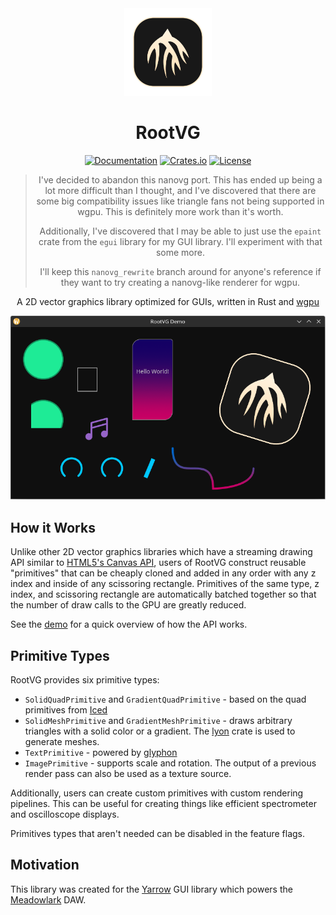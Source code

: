 <div align="center">

<img src="assets/logo.svg" width="140px" />

# RootVG

[![Documentation](https://docs.rs/rootvg/badge.svg)](https://docs.rs/rootvg)
[![Crates.io](https://img.shields.io/crates/v/rootvg.svg)](https://crates.io/crates/rootvg)
[![License](https://img.shields.io/crates/l/rootvg.svg)](https://github.com/MeadowlarkDAW/rootvg/blob/main/LICENSE)

> I've decided to abandon this nanovg port. This has ended up being a lot more difficult than I thought, and I've discovered that there are some big compatibility issues like triangle fans not being supported in wgpu. This is definitely more work than it's worth.
>
> Additionally, I've discovered that I may be able to just use the `epaint` crate from the `egui` library for my GUI library. I'll experiment with that some more.
>
>I'll keep this `nanovg_rewrite` branch around for anyone's reference if they want to try creating a nanovg-like renderer for wgpu.

A 2D vector graphics library optimized for GUIs, written in Rust and [wgpu](https://github.com/gfx-rs/wgpu)

<img src="assets/screenshot.png"/>

</div>

## How it Works

Unlike other 2D vector graphics libraries which have a streaming drawing API similar to [HTML5's Canvas API](https://www.w3schools.com/jsref/api_canvas.asp), users of RootVG construct reusable "primitives" that can be cheaply cloned and added in any order with any z index and inside of any scissoring rectangle. Primitives of the same type, z index, and scissoring rectangle are automatically batched together so that the number of draw calls to the GPU are greatly reduced.

See the [demo](examples/demo.rs) for a quick overview of how the API works.

## Primitive Types

RootVG provides six primitive types:

* `SolidQuadPrimitive` and `GradientQuadPrimitive` - based on the quad primitives from [Iced](https://github.com/iced-rs/iced)
* `SolidMeshPrimitive` and `GradientMeshPrimitive` - draws arbitrary triangles with a solid color or a gradient. The [lyon](https://github.com/nical/lyon) crate is used to generate meshes.
* `TextPrimitive` - powered by [glyphon](https://github.com/grovesNL/glyphon/tree/main)
* `ImagePrimitive` - supports scale and rotation. The output of a previous render pass can also be used as a texture source.

Additionally, users can create custom primitives with custom rendering pipelines. This can be useful for creating things like efficient spectrometer and oscilloscope displays.

Primitives types that aren't needed can be disabled in the feature flags.

## Motivation

This library was created for the [Yarrow](https://github.com/MeadowlarkDAW/Yarrow) GUI library which powers the [Meadowlark](https://github.com/MeadowlarkDAW/Meadowlark) DAW.